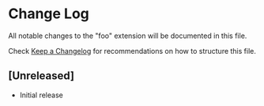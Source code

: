 # Change Log

All notable changes to the "foo" extension will be documented in this file.

Check [Keep a Changelog](http://keepachangelog.com/) for recommendations on how to structure this file.

## [Unreleased]

- Initial release
